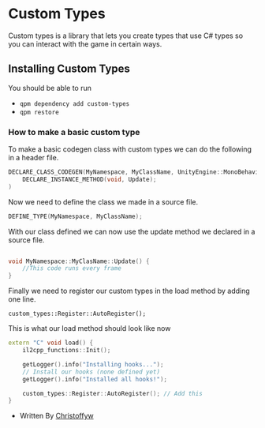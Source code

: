 # Custom Types

Custom types is a library that lets you create types that use C# types so you can interact with the game in certain ways.

## Installing Custom Types
<a id="installing"></a>

You should be able to run
- `qpm dependency add custom-types`
- `qpm restore`

### How to make a basic custom type

To make a basic codegen class with custom types we can do the following in a header file.

```cpp
DECLARE_CLASS_CODEGEN(MyNamespace, MyClassName, UnityEngine::MonoBehaviour,
    DECLARE_INSTANCE_METHOD(void, Update);
)

```

Now we need to define the class we made in a source file.

```cpp
DEFINE_TYPE(MyNamespace, MyClassName);
```

With our class defined we can now use the update method we declared in a source file.

```cpp

void MyNamespace::MyClasName::Update() {
    //This code runs every frame
}
```
Finally we need to register our custom types in the load method by adding one line.

`custom_types::Register::AutoRegister();`

This is what our load method should look like now
```cpp
extern "C" void load() {
    il2cpp_functions::Init();

    getLogger().info("Installing hooks...");
    // Install our hooks (none defined yet)
    getLogger().info("Installed all hooks!");

    custom_types::Register::AutoRegister(); // Add this
}
```

- Written By [Christoffyw](https://github.com/Christoffyw)
